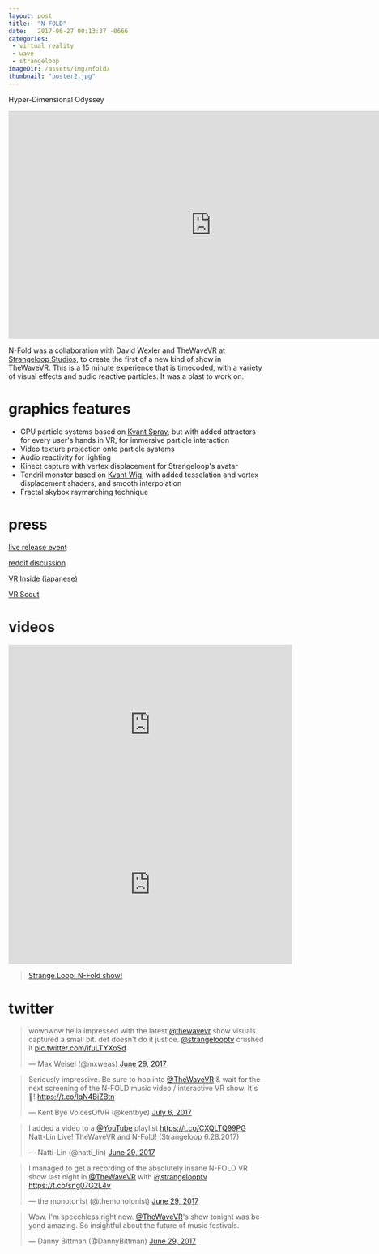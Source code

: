 ```yaml
---
layout: post
title:  "N-FOLD"
date:   2017-06-27 00:13:37 -0666
categories: 
 - virtual reality
 - wave
 - strangeloop
imageDir: /assets/img/nfold/
thumbnail: "poster2.jpg"
---
```


Hyper-Dimensional Odyssey

<iframe src="https://player.vimeo.com/video/222443955" width="800" height="450" frameborder="0" webkitallowfullscreen mozallowfullscreen allowfullscreen></iframe>

N-Fold was a collaboration with David Wexler and TheWaveVR at [Strangeloop Studios](http://strangeloop-studios.com/), to create the first of a new kind of show in TheWaveVR. This is a 15 minute experience that is timecoded, with a variety of visual effects and audio reactive particles. It was a blast to work on.

# graphics features

 - GPU particle systems based on [Kvant Spray](https://github.com/keijiro/KvantSpray), but with added attractors for every user's hands in VR, for immersive particle interaction
 - Video texture projection onto particle systems 
 - Audio reactivity for lighting
 - Kinect capture with vertex displacement for Strangeloop's avatar
 - Tendril monster based on [Kvant Wig](https://github.com/keijiro/KvantWig), with added tesselation and vertex displacement shaders, and smooth interpolation
 - Fractal skybox raymarching technique 

# press

[live release event](https://www.facebook.com/events/1195393337237176/)

[reddit discussion](https://www.reddit.com/r/Vive/comments/6k68pm/strangeloops_nfold_in_thewavevr_is_another_one_of/?st=j5h5ormt&sh=bac824ef)

[VR Inside (japanese)](http://vrinside.jp/news/n-fold-social-vr-music-live/)

[VR Scout](https://vrscout.com/news/thewavevr-strangeloop-n-fold-vr-concert/)

# videos 

<iframe width="560" height="315" src="https://www.youtube.com/embed/J8ttfPVQvTU" frameborder="0" allowfullscreen></iframe>

<iframe width="560" height="315" src="https://www.youtube.com/embed/seKP64H-aSs" frameborder="0" allowfullscreen></iframe>

<blockquote class="imgur-embed-pub" lang="en" data-id="a/SMEKD"><a href="//imgur.com/SMEKD">Strange Loop: N-Fold show!</a></blockquote><script async src="//s.imgur.com/min/embed.js" charset="utf-8"></script>

# twitter

<blockquote class="twitter-tweet" data-lang="en" data-theme="dark"><p lang="en" dir="ltr">wowowow hella impressed with the latest <a href="https://twitter.com/TheWaveVR">@thewavevr</a> show visuals. captured a small bit. def doesn&#39;t do it justice. <a href="https://twitter.com/strangelooptv">@strangelooptv</a> crushed it <a href="https://t.co/ifuLTYXoSd">pic.twitter.com/ifuLTYXoSd</a></p>&mdash; Max Weisel (@mxweas) <a href="https://twitter.com/mxweas/status/880251035171905540">June 29, 2017</a></blockquote>
<script async src="//platform.twitter.com/widgets.js" charset="utf-8"></script>

<blockquote class="twitter-tweet" data-lang="en" data-theme="dark"><p lang="en" dir="ltr">Seriously impressive. Be sure to hop into <a href="https://twitter.com/TheWaveVR">@TheWaveVR</a> &amp; wait for the next screening of the N-FOLD music video / interactive VR show. It&#39;s 💯! <a href="https://t.co/lqN4BiZBtn">https://t.co/lqN4BiZBtn</a></p>&mdash; Kent Bye VoicesOfVR (@kentbye) <a href="https://twitter.com/kentbye/status/882812198849888256">July 6, 2017</a></blockquote>
<script async src="//platform.twitter.com/widgets.js" charset="utf-8"></script>

<blockquote class="twitter-tweet" data-lang="en" data-theme="dark"><p lang="en" dir="ltr">I added a video to a <a href="https://twitter.com/YouTube">@YouTube</a> playlist <a href="https://t.co/CXQLTQ99PG">https://t.co/CXQLTQ99PG</a> Natt-Lin Live! TheWaveVR and N-Fold! (Strangeloop 6.28.2017)</p>&mdash; Natti-Lin (@natti_lin) <a href="https://twitter.com/natti_lin/status/880482482021421056">June 29, 2017</a></blockquote>
<script async src="//platform.twitter.com/widgets.js" charset="utf-8"></script>

<blockquote class="twitter-tweet" data-lang="en" data-theme="dark"><p lang="en" dir="ltr">I managed to get a recording of the absolutely insane N-FOLD VR show last night in <a href="https://twitter.com/TheWaveVR">@TheWaveVR</a> with <a href="https://twitter.com/strangelooptv">@strangelooptv</a> <a href="https://t.co/sng07G2L4v">https://t.co/sng07G2L4v</a></p>&mdash; the monotonist (@themonotonist) <a href="https://twitter.com/themonotonist/status/880304252765310976">June 29, 2017</a></blockquote>
<script async src="//platform.twitter.com/widgets.js" charset="utf-8"></script>

<blockquote class="twitter-tweet" data-lang="en" data-theme="dark"><p lang="en" dir="ltr">Wow. I&#39;m speechless right now. <a href="https://twitter.com/TheWaveVR">@TheWaveVR</a>&#39;s show tonight was beyond amazing. So insightful about the future of music festivals.</p>&mdash; Danny Bittman (@DannyBittman) <a href="https://twitter.com/DannyBittman/status/880257138509131776">June 29, 2017</a></blockquote>
<script async src="//platform.twitter.com/widgets.js" charset="utf-8"></script>

